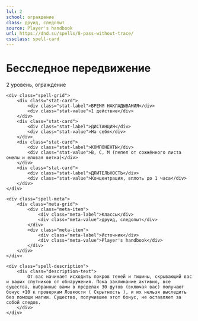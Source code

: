 ```yaml
---
lvl: 2
school: ограждение
class: друид, следопыт
source: Player's handbook
url: https://dnd.su/spells/8-pass-without-trace/
cssclass: spell-card
---
```


<div class="spell-container">
    <div class="spell-header">
        <h1 class="spell-name">Бесследное передвижение</h1>
        <div class="spell-level">2 уровень, ограждение</div>
    </div>
    
    <div class="spell-grid">
        <div class="stat-card">
            <div class="stat-label">ВРЕМЯ НАКЛАДЫВАНИЯ</div>
            <div class="stat-value">1 действие</div>
        </div>
        <div class="stat-card">
            <div class="stat-label">ДИСТАНЦИЯ</div>
            <div class="stat-value">На себя</div>
        </div>
        <div class="stat-card">
            <div class="stat-label">КОМПОНЕНТЫ</div>
            <div class="stat-value">В, С, М (пепел от сожжённого листа омелы и еловая ветка)</div>
        </div>
        <div class="stat-card">
            <div class="stat-label">ДЛИТЕЛЬНОСТЬ</div>
            <div class="stat-value">Концентрация, вплоть до 1 часа</div>
        </div>
    </div>
    
    <div class="spell-meta">
        <div class="meta-grid">
            <div class="meta-item">
                <div class="meta-label">Классы</div>
                <div class="meta-value">друид, следопыт</div>
            </div>
            <div class="meta-item">
                <div class="meta-label">Источник</div>
                <div class="meta-value">Player's handbook</div>
            </div>
        </div>
    </div>
    
    <div class="spell-description">
        <div class="description-text">
            От вас начинает исходить покров теней и тишины, скрывающий вас и ваших спутников от обнаружения. Пока заклинание активно, все существа, выбранные вами в пределах 30 футов (включая вас) получают бонус +10 к проверкам Ловкости ( Скрытность ), и их нельзя выследить без помощи магии. Существо, получившее этот бонус, не оставляет за собой следов.
        </div>
    </div>
</div>
